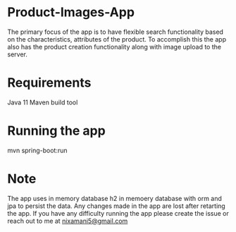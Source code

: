 # Product-Images-App
The primary focus of the app is to have flexible search functionality based on the characteristics, attributes of the product. To accomplish this the app also has the product creation functionality along with image upload to the server. 


# Requirements
Java 11
Maven build tool
# Running the app
mvn spring-boot:run
# Note
The app uses in memory database h2 in memoery database with orm and jpa to persist the data. Any changes made in the app are lost after retarting the app. 
If you have any difficulty running the app please create the issue or reach out to me at nixamani5@gmail.com
